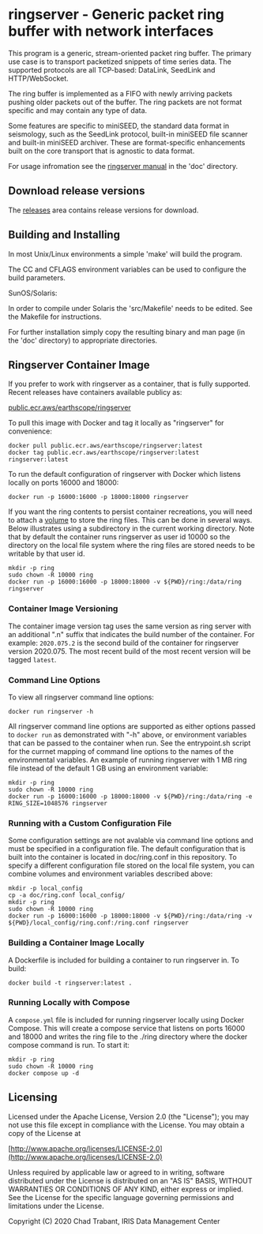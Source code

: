 # ringserver - Generic packet ring buffer with network interfaces

This program is a generic, stream-oriented packet ring buffer.  The primary
use case is to transport packetized snippets of time series data.  The
supported protocols are all TCP-based: DataLink, SeedLink and HTTP/WebSocket.

The ring buffer is implemented as a FIFO with newly arriving packets pushing
older packets out of the buffer.  The ring packets are not format specific
and may contain any type of data. 

Some features are specific to miniSEED, the standard data format in seismology,
such as the SeedLink protocol, built-in miniSEED file scanner and built-in
miniSEED archiver.  These are format-specific enhancements built on the core
transport that is agnostic to data format.

For usage infromation see the [ringserver manual](https://github.com/EarthScope/ringserver/tree/main/doc) in the
'doc' directory.

## Download release versions

The [releases](https://github.com/EarthScope/ringserver/releases) area contains
release versions for download.

## Building and Installing 

In most Unix/Linux environments a simple 'make' will build the program.

The CC and CFLAGS environment variables can be used to configure
the build parameters.

SunOS/Solaris:
 
In order to compile under Solaris the 'src/Makefile' needs to be edited.
See the Makefile for instructions.

For further installation simply copy the resulting binary and man page
(in the 'doc' directory) to appropriate directories.

## Ringserver Container Image

If you prefer to work with ringserver as a container, that is fully supported.
Recent releases have containers available publicy as:

[public.ecr.aws/earthscope/ringserver](https://gallery.ecr.aws/earthscope/ringserver)

To pull this image with Docker and tag it locally as "ringserver" for convenience:

```
docker pull public.ecr.aws/earthscope/ringserver:latest
docker tag public.ecr.aws/earthscope/ringserver:latest ringserver:latest
```

To run the default configuration of ringserver with Docker which listens locally on ports 16000 and 18000:

```
docker run -p 16000:16000 -p 18000:18000 ringserver
```

If you want the ring contents to persist container recreations, you will need to attach a [volume](https://docs.docker.com/storage/volumes/) to store the ring files. This can be done in several ways. Below illustrates using a subdirectory in the current working directory. Note that by default the container runs ringserver as user id 10000 so the directory on the local file system where the ring files are stored needs to be writable by that user id.

```
mkdir -p ring
sudo chown -R 10000 ring
docker run -p 16000:16000 -p 18000:18000 -v ${PWD}/ring:/data/ring ringserver
```

### Container Image Versioning

The container image version tag uses the same version as ring server with an additional ".n" suffix that indicates the build number of the container.
For example: `2020.075.2` is the second build of the container for ringserver version 2020.075.
The most recent build of the most recent version will be tagged `latest`.

### Command Line Options

To view all ringserver command line options:

```
docker run ringserver -h
```

All ringserver command line options are supported as either options passed to `docker run` as demonstrated with "-h" above, or environment variables that can be passed to the container when run.
See the entrypoint.sh script for the currnet mapping of command line options to the names of the environmental variables.
An example of running ringserver with 1 MB ring file instead of the default 1 GB using an environment variable:

```
mkdir -p ring
sudo chown -R 10000 ring
docker run -p 16000:16000 -p 18000:18000 -v ${PWD}/ring:/data/ring -e RING_SIZE=1048576 ringserver
```

### Running with a Custom Configuration File

Some configuration settings are not avalable via command line options and must be specified in a configuration file.
The default configuration that is built into the container is located in doc/ring.conf in this repository.
To specify a different configuration file stored on the local file system, you can combine volumes and environment variables described above:

```
mkdir -p local_config
cp -a doc/ring.conf local_config/
mkdir -p ring
sudo chown -R 10000 ring
docker run -p 16000:16000 -p 18000:18000 -v ${PWD}/ring:/data/ring -v ${PWD}/local_config/ring.conf:/ring.conf ringserver
```


### Building a Container Image Locally

A Dockerfile is included for building a container to run ringserver in.
To build:

```
docker build -t ringserver:latest .
```

### Running Locally with Compose

A `compose.yml` file is included for running ringserver locally using Docker Compose.
This will create a compose service that listens on ports 16000 and 18000 and writes the ring file to the ./ring directory where the docker compose command is run.
To start it:

```
mkdir -p ring
sudo chown -R 10000 ring
docker compose up -d
```

## Licensing 

Licensed under the Apache License, Version 2.0 (the "License");
you may not use this file except in compliance with the License.
You may obtain a copy of the License at

[http://www.apache.org/licenses/LICENSE-2.0](http://www.apache.org/licenses/LICENSE-2.0)

Unless required by applicable law or agreed to in writing, software
distributed under the License is distributed on an "AS IS" BASIS,
WITHOUT WARRANTIES OR CONDITIONS OF ANY KIND, either express or implied.
See the License for the specific language governing permissions and
limitations under the License.

Copyright (C) 2020 Chad Trabant, IRIS Data Management Center
